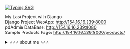 [![Typing SVG](https://readme-typing-svg.demolab.com?font=Fira+Code&weight=600&duration=5003&pause=1000&color=F705BE&random=false&width=435&lines=Art+and+Technology;A+Golang+Developer;A+Django+Developer;A+Penetration+Tester)](https://git.io/typing-svg)


My Last Project with Django
<br>
Django Project WebApp:  http://154.16.16.239:8000
<br>
pdAdmin DataBase:    http://154.16.16.239:8080
<br>
Sample Products Page: http://154.16.16.239:8000/products/

<details>
  <summary>⭐⭐⭐ about me ⭐⭐⭐
  </summary>

  

<h1 align="center">Hi 👋, I'm Sina LalehBakhsh</h1>
<h3 align="center">A passionate Golang developer from Iran</h3>


<p align="left"> <img src="https://komarev.com/ghpvc/?username=sinalalebakhsh&label=Profile%20views&color=0e75b6&style=flat" alt="sinalalebakhsh" /> </p>

- My Practice on English Language [exercism](https://exercism.org/profiles/sinalalebakhsh)

- 🔭 I’m currently working on [Gocron](https://github.com/sinalalebakhsh/Gocron)

- 🌱 I’m currently learning **Golang**

- 👨‍💻 All of my projects are available at [https://github.com/sinalalebakhsh?tab=repositories](https://github.com/sinalalebakhsh?tab=repositories)

- 📫 How to reach me **sinalalehbakhsh@gmail.com**

- 📄 Know about my experiences [https://github.com/sinalalebakhsh/sinalalebakhsh/blob/main/resome1.pdf](https://github.com/sinalalebakhsh/sinalalebakhsh/blob/main/resome1.pdf)

<h3 align="left">Connect with me:</h3>
<p align="left">
<a href="https://twitter.com/lalebakhshsina" target="blank"><img align="center" src="https://raw.githubusercontent.com/rahuldkjain/github-profile-readme-generator/master/src/images/icons/Social/twitter.svg" alt="lalebakhshsina" height="30" width="40" /></a>
<a href="https://linkedin.com/in/https://www.linkedin.com/in/sina-lalebakhsh/" target="blank"><img align="center" src="https://raw.githubusercontent.com/rahuldkjain/github-profile-readme-generator/master/src/images/icons/Social/linked-in-alt.svg" alt="https://www.linkedin.com/in/sina-lalebakhsh/" height="30" width="40" /></a>
<a href="https://www.youtube.com/c/https://www.youtube.com/channel/ucy6dohgdr2x9zlamdxyu_aa" target="blank"><img align="center" src="https://raw.githubusercontent.com/rahuldkjain/github-profile-readme-generator/master/src/images/icons/Social/youtube.svg" alt="https://www.youtube.com/channel/ucy6dohgdr2x9zlamdxyu_aa" height="30" width="40" /></a>
</p>



<h3 align="left">Languages and Tools:</h3>
<p align="left"> <a href="https://www.gnu.org/software/bash/" target="_blank" rel="noreferrer"> <img src="https://www.vectorlogo.zone/logos/gnu_bash/gnu_bash-icon.svg" alt="bash" width="40" height="40"/> </a> <a href="https://www.djangoproject.com/" target="_blank" rel="noreferrer"> <img src="https://cdn.worldvectorlogo.com/logos/django.svg" alt="django" width="40" height="40"/> </a> <a href="https://www.docker.com/" target="_blank" rel="noreferrer"> <img src="https://raw.githubusercontent.com/devicons/devicon/master/icons/docker/docker-original-wordmark.svg" alt="docker" width="40" height="40"/> </a> <a href="https://git-scm.com/" target="_blank" rel="noreferrer"> <img src="https://www.vectorlogo.zone/logos/git-scm/git-scm-icon.svg" alt="git" width="40" height="40"/> </a> <a href="https://golang.org" target="_blank" rel="noreferrer"> <img src="https://raw.githubusercontent.com/devicons/devicon/master/icons/go/go-original.svg" alt="go" width="40" height="40"/> </a> <a href="https://developer.mozilla.org/en-US/docs/Web/JavaScript" target="_blank" rel="noreferrer"> <img src="https://raw.githubusercontent.com/devicons/devicon/master/icons/javascript/javascript-original.svg" alt="javascript" width="40" height="40"/> </a> <a href="https://www.linux.org/" target="_blank" rel="noreferrer"> <img src="https://raw.githubusercontent.com/devicons/devicon/master/icons/linux/linux-original.svg" alt="linux" width="40" height="40"/> </a> <a href="https://www.photoshop.com/en" target="_blank" rel="noreferrer"> <img src="https://raw.githubusercontent.com/devicons/devicon/master/icons/photoshop/photoshop-line.svg" alt="photoshop" width="40" height="40"/> </a> 
<a href="https://www.python.org" target="_blank" rel="noreferrer"> 
<img src="https://raw.githubusercontent.com/devicons/devicon/master/icons/python/python-original.svg" alt="python" width="40" height="40"/> 
</a> 
<a href="https://www.mongodb.com/" target="_blank" rel="noreferrer"> 
<img src="https://www.vectorlogo.zone/logos/mongodb/mongodb-icon.svg" alt="mongodb" width="40" height="40" /></a> 
<a href="https://nginx.org/" target="_blank" rel="noreferrer"> 
<img src="https://github.com/sinalalebakhsh/sinalalebakhsh/blob/main/nginx-icon.svg" alt="mongodb" width="40" height="40" /></a> </p>

<p><img align="center" src="https://github-readme-stats.vercel.app/api/top-langs?username=sinalalebakhsh&show_icons=true&locale=en&layout=compact" alt="sinalalebakhsh" /></p>

![OWASP](https://img.shields.io/badge/owasp-FFBC00.svg?style=for-the-badge&logo=edX&logoColor=black)




<details>
  <summary>Certifications 
  </summary>
  <p align="center">
    <img 
    src="https://github.com/sinalalebakhsh/sinalalebakhsh/blob/main/harvard%20Cer.png" 
    alt="Alt text" 
    title="Sina Lalehbakhsh" 
    width="450" 
    align="center" 
    border-radius="8px"> 
  </p>
</details>

<details>
  <summary>Skills
  </summary>

<p align="center">
    <a href="https://skillicons.dev">
      <img src="https://skillicons.dev/icons?i=go,bash,nginx,python,git" />
      <br>
      <img src="https://skillicons.dev/icons?i=docker,linkedin,linux,ps,javascript" />
    </a>
  </p>

</details>

<details>
  <summary>Roadmap for Hunt vulnerable Web-Applications
  </summary>
<h2>In the security world, I think we need:</h2>

| Issue                        |                                       |
| ---------------------------- | ------------------------------------- |
| 1- Public Network Protocols  | Network+,TCP/IP,FTP,HTTP etc          |
| 2- Private Netwrok Protocols | VPN protocols like PPTP,L2TP,SSTP etc |
| 3- PortSwigger.net(OWASP)    | Solve every Labs with BurpSuite       |
| 4- Linux                     | more than yesterday!                  |
| 5- Programming               | in below                              |
| Bash (Bourne-again SHell)    | how many you want hunt it             |
| JavaScript                   | how many you want hunt it             |
| Golang                       | how many you want automation that     |

I think with this, we can understand how we can do. and what are we doing.

<h2>Pratice:</h2>

| Issue       | Avrage                           |
| ---------   | -------------------------------- |
| Portswigger | Solve every Labs                 |
| TryHackMe   | Solve every Labs                 |
| Link:       | https://tryhackme.com/           |
| rootme      | https://www.root-me.org/?lang=en |

I think with this, we can understand how we can do. and what are we doing.

</details>

<details>
	<summary>
		Thanks to Teachers
	</summary>
	<h2>Thanks to All teachers , Since I was born.</h2>
	<h3>Mr. Mohammad Reza ShabanAli https://mrshabanali.com/  https://motamem.org/ </h3>
  <h3>Mr Amir Emaad Jadi Mirmirani https://github.com/jadijadi</h3>
	<h3>Mr. Ramezaani my math teacher</h3>
	<h3>Mr. Raayi my art teacher</h3>
	<h3>Mohammad Hadi Haji Hosseinin from https://www.codingyar.com/</h3>
	<h3>Mahdi Jabinpoor from https://abzarwp.com/</h3>
	<h3>Yashar Shaahin Zaadeh from https://memoryleaks.ir/</h3>
</details>

 
</details>
